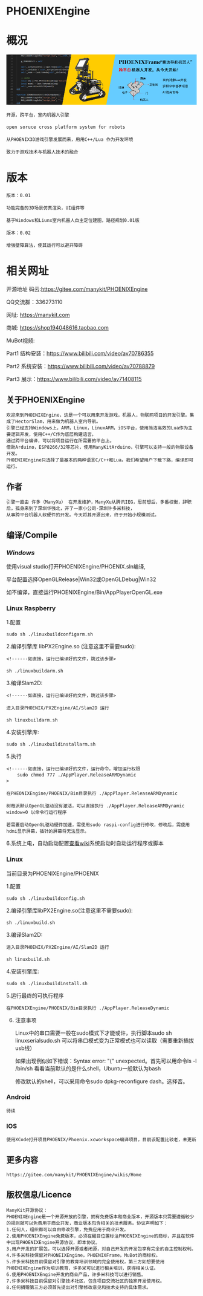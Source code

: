 # PHOENIXEngine

# **概况**

![avatar](Documentation/markdownfile/img/mframe.png)

	开源，跨平台，室内机器人引擎

	open soruce cross platform system for robots

	从PHOENIX3D游戏引擎发展而来，用用C++/Lua 作为开发环境

	致力于游戏技术与机器人技术的融合

# **版本**

	版本：0.01

    功能完备的3D场景仿真渲染，UI组件等

    基于Windows和Liunx室内机器人自主定位建图，路径规划0.01版

	版本：0.02

	增强壁障算法，使其运行可以避开障碍

# **相关网址**

开源地址 码云:https://gitee.com/manykit/PHOENIXEngine

QQ交流群：336273110

网址: https://manykit.com

商城: https://shop194048616.taobao.com

MuBot视频:

Part1 结构安装：https://www.bilibili.com/video/av70786355
	
Part2 系统安装：https://www.bilibili.com/video/av70788879

Part3 展示：https://www.bilibili.com/video/av71408115

## **关于PHOENIXEngine**

	欢迎来到PHOENIXEngine，这是一个可以用来开发游戏，机器人，物联网项目的开发引擎。集成了HectorSlam，用来做为机器人室内导航。
	引擎已经支持Windows上，ARM，Linux，LinuxARM，iOS平台，使用简洁高效的Lua作为主要逻辑开发，使用C++/C作为底层构建语言。
	通过跨平台编译，可以将项目运行在所需要的平台上。
	借助Arduino，ESP8266/32等芯片，使用ManyKitArduino，引擎可以支持一般的物联设备开发。
	PHOENIXEngine只选择了最基本的两种语言C/C++和Lua。我们希望用户下载下路，编译即可运行。	

## **作者**
    
    引擎一直由 许多（ManyXu） 在开发维护，ManyXu从腾讯IEG，思前想后，多番权衡，辞职后，孤身来到了深圳华强北，开了一家小公司-深圳许多米科技，
    从事跨平台机器人软硬件的开发。今天将其开源出来，终于开始小规模测试。

##  **编译/Compile**

### *Windows*

使用visual studio打开PHOENIXEngine/PHOENIX.sln编译,

平台配置选择OpenGLRelease|Win32或OpenGLDebug|Win32

如不编译，直接运行PHOENIXEngine/Bin/AppPlayerOpenGL.exe
	
### **Linux Raspberry**

1.配置
	
	sudo sh ./linuxbuildconfigarm.sh

2.编译引擎库 libPX2Engine.so (注意这里不需要sudo):
	
	<!------如直接，运行已编译好的文件，跳过该步骤>

	sh ./linuxbuildarm.sh

3.编译Slam2D:

	<!------如直接，运行已编译好的文件，跳过该步骤>

	进入目录PHOENIX/PX2Engine/AI/Slam2D 运行

	sh linuxbuildarm.sh

4.安装引擎库:

	sudo sh ./linuxbuildinstallarm.sh

5.执行

	<!------如直接，运行已编译好的文件，运行命令，增加运行权限
		sudo chmod 777 ./AppPlayer.ReleaseARMDynamic
	>
	
	在PHEONIXEngine/PHOENIX/Bin目录执行 ./AppPlayer.ReleaseARMDynamic
	
	树莓派默认OpenGL驱动没有激活，可以直接执行 ./AppPlayer.ReleaseARMDynamic window=0 以命令行运行程序

	若需要启动OpenGL驱动硬件加速，需使用sudo raspi-config进行修改，修改后，需使用hdmi显示屏幕，插针的屏幕将无法显示。

6.系统上电，自动启动配置[查看wiki](https://gitee.com/manykit/PHOENIXEngine/wikis/Home)系统启动时自动运行程序或脚本
	
### **Linux**

当前目录为PHOENIXEngine/PHOENIX

1.配置
	
	sudo sh ./linuxbuildconfig.sh

2.编译引擎库libPX2Engine.so(注意这里不需要sudo):

	sh ./linuxbuild.sh

3.编译Slam2D:

	进入目录PHOENIX/PX2Engine/AI/Slam2D 运行

	sh linuxbuild.sh


4.安装引擎库:

	sudo sh ./linuxbuildinstall.sh

5.运行最终的可执行程序
	
	在PHOENIXEngine/PHOENIX/Bin目录执行 ./AppPlayer.ReleaseDynamic
	
6. 注意事项

	Linux中的串口需要一般在sudo模式下才能或许，执行脚本sudo sh linuxserialsudo.sh 可以将串口模式变为正常模式也可以读取（需要重新插拔usb线）

	如果出现例似如下错误：Syntax error: "(" unexpected。首先可以用命令ls -l /bin/sh 看看当前默认的是什么shell，Ubuntu一般默认为bash

    修改默认的shell，可以采用命令sudo dpkg-reconfigure dash。选择否。

### **Android**
	
	待续

### **IOS**

	使用XCode打开项目PHOENIX/Phoenix.xcworkspace编译项目，目前该配置比较老，未更新
	
## **更多内容**

	https://gitee.com/manykit/PHOENIXEngine/wikis/Home

## **版权信息/Licence**

	ManyKit开源协议：
	PHOENIXEngine是一个开源开放的引擎，拥有免费版本和商业版本，开源版本只需要遵循较少的规则就可以免费用于商业开发，商业版本包含相关的技术服务。协议声明如下：
	1.任何人，组织都可以自由修改引擎，免费应用于商业开发。
	2.使用PHOENIXEngine免费版本，必须在醒目位置标注PHOENIXEngine的商标，并且在软件中出现PHOENIXEngine开源协议，即本协议。
	3.用户开发的扩展包，可以选择开源或者闭源，对自己开发的开发包享有完全的自主控制权利。
	4.许多米科技保留对PHONEIXEngine，PHOENIXFrame，MuBot的商标权。
	5.许多米科技目前保留对引擎的教育培训领域的完全使用权，第三方如想要使用PHOENIXEngine作为培训教育，许多米可以进行相关培训，获得相关认证。
	6.使用PHOENIXEngine开发的商业产品，许多米科技可以进行销售。
	7.许多米科技目前保留对引擎技术社区，包含项目交流社区的独家开发使用权。
	8.任何捐赠第三方必须首先提出对引擎修改意见和技术支持的具体需求。
